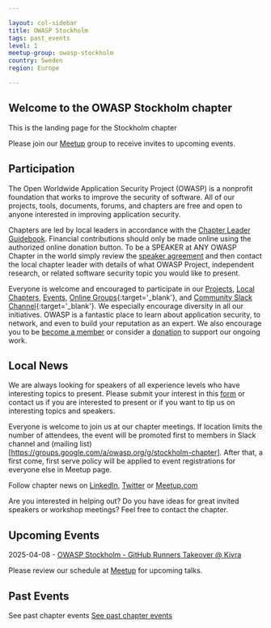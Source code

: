 ```yaml
---

layout: col-sidebar
title: OWASP Stockholm
tags: past_events
level: 1
meetup-group: owasp-stockholm
country: Sweden
region: Europe

---
```

## Welcome to the OWASP Stockholm chapter
This is the landing page for the Stockholm chapter

Please join our [Meetup](https://www.meetup.com/owasp-stockholm/) group to receive invites to upcoming events.

## Participation
The Open Worldwide Application Security Project (OWASP) is a nonprofit foundation that works to improve the security of software. All of our projects, tools, documents, forums, and chapters are free and open to anyone interested in improving application security. 

Chapters are led by local leaders in accordance with the [Chapter Leader Guidebook](/www-policy/guidebook/chapter-leader). Financial contributions should only be made online using the authorized online donation button. To be a SPEAKER at ANY OWASP Chapter in the world simply review the [speaker agreement](/www-policy/legal/speaker-agreement) and then contact the local chapter leader with details of what OWASP Project, independent research, or related software security topic you would like to present.

Everyone is welcome and encouraged to participate in our [Projects](/projects), [Local Chapters](/chapters), [Events](/events), [Online Groups](https://groups.google.com/a/owasp.com/){:target='_blank'}, and [Community Slack Channel](https://owasp.slack.com/){:target='_blank'}. We especially encourage diversity in all our initiatives. OWASP is a fantastic place to learn about application security, to network, and even to build your reputation as an expert. We also encourage you to be [become a member](/membership) or consider a [donation](/donate) to support our ongoing work.

## Local News
We are always looking for speakers of all experience levels who have interesting topics to present. Please submit your interest in this [form](https://docs.google.com/forms/d/e/1FAIpQLSeE6HUlCrYAkotJoi4jkZSaEuHndSMhlLx83zRmeZL_pf4vXQ/viewform) or contact us if you are interested to present or if you want to tip us on interesting topics and speakers. 

Everyone is welcome to join us at our chapter meetings. If location limits the number of attendees, the event will be promoted first to members in Slack channel and (mailing list)[https://groups.google.com/a/owasp.org/g/stockholm-chapter]. After that, a first come, first serve policy will be applied to event registrations for everyone else in Meetup page. 

Follow chapter news on [LinkedIn](https://www.linkedin.com/company/owasp-stockholm/), [Twitter](https://twitter.com/owaspstockholm) or [Meetup.com](https://www.meetup.com/OWASP-Stockholm)

Are you interested in helping out? Do you have ideas for great invited speakers or workshop meetings? Feel free to contact the chapter.

## Upcoming Events

2025-04-08 - [OWASP Stockholm - GitHub Runners Takeover @ Kivra](https://www.meetup.com/owasp-stockholm/events/306683614/)

Please review our schedule at [Meetup](https://www.meetup.com/owasp-stockholm/) for upcoming talks.

## Past Events
See past chapter events
[See past chapter events](https://owasp.org/www-chapter-stockholm/past_events.html)

